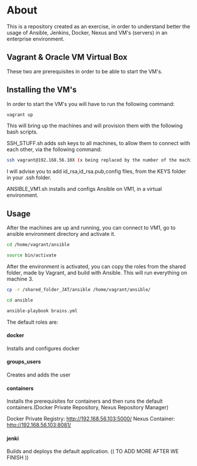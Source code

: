 # About

This is a repository created as an exercise, in order to understand better the usage of Ansible, Jenkins, Docker, Nexus and VM's (servers) in an enterprise environment. 

## Vagrant & Oracle VM Virtual Box

These two are prerequisites in order to be able to start the VM's.

## Installing the VM's

In order to start the VM's you will have to run the following command:

```bash
vagrant up
```
This will bring up the machines and will provision them with the following bash scripts. 

SSH_STUFF.sh adds ssh keys to all machines, to allow them to connect with each other, via the following command:

```bash
ssh vagrant@192.168.56.10X (x being replaced by the number of the machine 1,2 or 3)
```
I will advise you to add id_rsa,id_rsa.pub,config files, from the KEYS folder in your .ssh folder.


ANSIBLE_VM1.sh installs and configs Ansible on VM1, in a virtual environment.

## Usage

After the machines are up and running, you can connect to VM1, go to ansible environment directory and activate it. 

```bash
cd /home/vagrant/ansible

source bin/activate
```

After the environment is activated, you can copy the roles from the shared folder, made by Vagrant, and build with Ansible. This will run everything on machine 3.

```bash
cp -r /shared_folder_JAT/ansible /home/vagrant/ansible/

cd ansible

ansible-playbook brains.yml
```

The default roles are:

#### docker

Installs and configures docker

#### groups_users

Creates and adds the user

#### containers

Installs the prerequisites for containers and then runs the default containers.(Docker Private Repository, Nexus Repository Manager)

Docker Private Registry: http://192.168.56.103:5000/
Nexus Container: http://192.168.56.103:8081/

#### jenki

Builds and deploys the default application. (( TO ADD MORE AFTER WE FINISH ))

